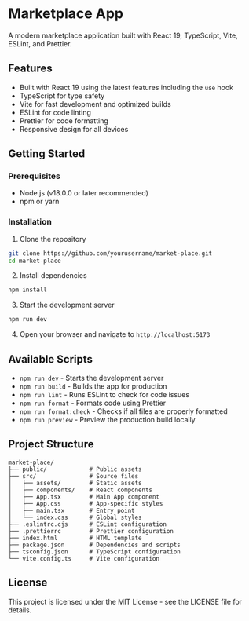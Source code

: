 # Marketplace App

A modern marketplace application built with React 19, TypeScript, Vite, ESLint, and Prettier.

## Features

- Built with React 19 using the latest features including the `use` hook
- TypeScript for type safety
- Vite for fast development and optimized builds
- ESLint for code linting
- Prettier for code formatting
- Responsive design for all devices

## Getting Started

### Prerequisites

- Node.js (v18.0.0 or later recommended)
- npm or yarn

### Installation

1. Clone the repository

```bash
git clone https://github.com/yourusername/market-place.git
cd market-place
```

2. Install dependencies

```bash
npm install
```

3. Start the development server

```bash
npm run dev
```

4. Open your browser and navigate to `http://localhost:5173`

## Available Scripts

- `npm run dev` - Starts the development server
- `npm run build` - Builds the app for production
- `npm run lint` - Runs ESLint to check for code issues
- `npm run format` - Formats code using Prettier
- `npm run format:check` - Checks if all files are properly formatted
- `npm run preview` - Preview the production build locally

## Project Structure

```
market-place/
├── public/            # Public assets
├── src/               # Source files
│   ├── assets/        # Static assets
│   ├── components/    # React components
│   ├── App.tsx        # Main App component
│   ├── App.css        # App-specific styles
│   ├── main.tsx       # Entry point
│   └── index.css      # Global styles
├── .eslintrc.cjs      # ESLint configuration
├── .prettierrc        # Prettier configuration
├── index.html         # HTML template
├── package.json       # Dependencies and scripts
├── tsconfig.json      # TypeScript configuration
└── vite.config.ts     # Vite configuration
```

## License

This project is licensed under the MIT License - see the LICENSE file for details.
